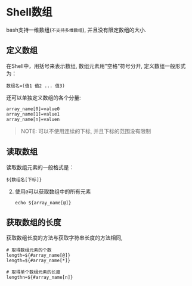 # Shell数组

bash支持一维数组(`不支持多维数组`), 并且没有限定数组的大小.

## 定义数组

在Shell中，用括号来表示数组, 数组元素用"空格"符号分开, 定义数组一般形式为：

```shell
数组名=(值1 值2 ... 值3)
```

还可以单独定义数组的各个分量:

```shell
array_name[0]=value0
array_name[1]=value1
array_name[n]=valuen
```

> NOTE: 可以不使用连续的下标, 并且下标的范围没有限制

## 读取数组

读取数组元素的一般格式是：

```shell
${数组名[下标]}
```

2. 使用`@`可以获取数组中的所有元素
   
   ```shell
   echo ${array_name[@]}
   ```

## 获取数组的长度

获取数组长度的方法与获取字符串长度的方法相同,

```shell
# 取得数组元素的个数
length=${#array_name[@]}
length=${#array_name[*]}

# 取得单个数组元素的长度
lengthn=${#array_name[n]}
```

